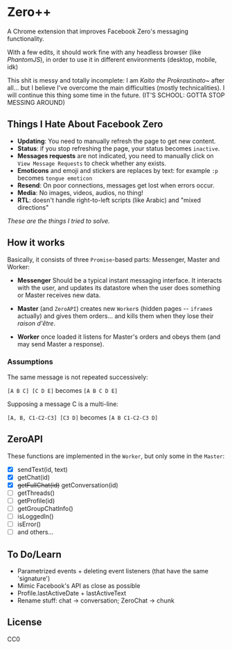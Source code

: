 # Zero++
A Chrome extension that improves Facebook Zero's messaging functionality.

With a few edits, it should work fine with any headless browser (like *PhantomJS*), in order to use it in different environments (desktop, mobile, idk)

This shit is messy and totally incomplete: I am *Kaito the Prokrastinato~* after all... but I believe I've overcome the main difficulties (mostly technicalities). I will continue this thing some time in the future. (IT'S SCHOOL: GOTTA STOP MESSING AROUND)

## Things I Hate About Facebook Zero
- **Updating**: You need to manually refresh the page to get new content.
- **Status**: if you stop refreshing the page, your status becomes `inactive`.
- **Messages requests** are not indicated, you need to manually click on `View Message Requests` to check whether any exists.
- **Emoticons** and emoji and stickers are replaces by text: for example `:p` becomes `tongue emoticon`
- **Resend**: On poor connections, messages get lost when errors occur.
- **Media**: No images, videos, audios, no thing!
- **RTL**: doesn't handle right-to-left scripts (like Arabic) and "mixed directions"

*These are the things I tried to solve.*

## How it works
Basically, it consists of three `Promise`-based parts: Messenger, Master and Worker:

- **Messenger** Should be a typical instant messaging interface. It interacts with the user,
and updates its datastore when the user does something or Master receives new data.

- **Master** (and `ZeroAPI`) creates new `Worker`s (hidden pages -- `iframe`s actually) and gives them orders... and kills them when they lose their *raison d'être*.

- **Worker** once loaded it listens for Master's orders and obeys them (and may send Master a response).

### Assumptions
The same message is not repeated successively:

`[A B C] [C D E]` becomes `[A B C D E]`

Supposing a message C is a multi-line:

`[A, B, C1-C2-C3] [C3 D]` becomes `[A B C1-C2-C3 D]`


## ZeroAPI
These functions are implemented in the `Worker`, but only some in the `Master`:
- [x] sendText(id, text)
- [x] getChat(id)
- [x] ~~getFullChat(id)~~ getConversation(id)
- [ ] getThreads()
- [ ] getProfile(id)
- [ ] getGroupChatInfo()
- [ ] isLoggedIn()
- [ ] isError()
- [ ] and others...

## To Do/Learn
- Parametrized events + deleting event listeners (that have the same 'signature')
- Mimic Facebook's API as close as possible
- Profile.lastActiveDate + lastActiveText
- Rename stuff: chat -> conversation; ZeroChat -> chunk

## License
CC0
